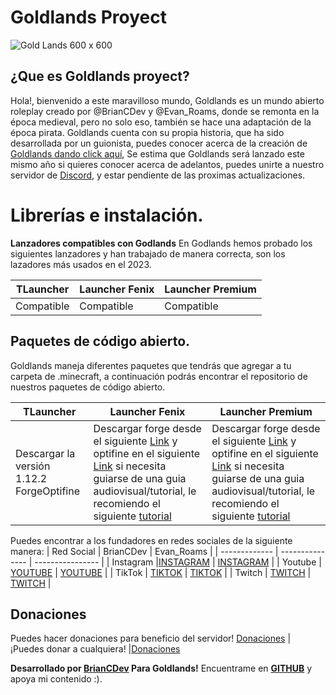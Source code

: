 # Goldlands Proyect

<p align="center">
    
![Gold Lands 600 x 600](https://user-images.githubusercontent.com/77554828/218628001-1ed4ce07-3e79-4a31-b842-a40821aee448.png)

</p>

## ¿Que es Goldlands proyect?

Hola!, bienvenido a este maravilloso mundo, Goldlands es un mundo abierto roleplay creado por @BrianCDev y @Evan_Roams, donde se remonta en la época medieval, pero no solo eso, también se hace una adaptación de la época pirata. Goldlands cuenta con su propia historia, que ha sido desarrollada por un guionista, puedes conocer acerca de la creación de [Goldlands dando click aquí](https://www.youtube.com/watch?v=zECBMeurUl4), Se estima que Goldlands será lanzado este mismo año si quieres conocer acerca de adelantos, puedes unirte a nuestro servidor de [Discord](https://discord.gg/thdhGPymqr), y estar pendiente de las proximas actualizaciones.


# Librerías e instalación.
 **Lanzadores compatibles con Godlands**
 En Godlands hemos probado los siguientes lanzadores y han trabajado de manera correcta,  son los lazadores más usados en el 2023.


| TLauncher     | Launcher Fenix  | Launcher Premium |
| ------------- | --------------- | ---------------- |
| Compatible    | Compatible      | Compatible       |


## Paquetes de código abierto.
Goldlands maneja diferentes paquetes que tendrás que agregar a tu carpeta de .minecraft, a continuación podrás encontrar el repositorio de nuestros paquetes de código abierto.


| TLauncher     | Launcher Fenix  | Launcher Premium |
| ------------- | --------------- | ---------------- |
| Descargar la versión 1.12.2 ForgeOptifine    | Descargar forge desde el siguiente [Link](https://files.minecraftforge.net/net/minecraftforge/forge/index_1.12.2.html) y optifine en el siguiente [Link](https://files.minecraftforge.net/net/minecraftforge/forge/index_1.12.2.html) si necesita guiarse de una guia audiovisual/tutorial, le recomiendo el siguiente [tutorial](https://www.youtube.com/watch?v=rIlR5gjJuds) | Descargar forge desde el siguiente [Link](https://files.minecraftforge.net/net/minecraftforge/forge/index_1.12.2.html) y optifine en el siguiente [Link](https://files.minecraftforge.net/net/minecraftforge/forge/index_1.12.2.html) si necesita guiarse de una guia audiovisual/tutorial, le recomiendo el siguiente [tutorial](https://www.youtube.com/watch?v=rIlR5gjJuds)      |


Puedes encontrar a los fundadores en redes sociales de la siguiente manera:
| Red Social     | BrianCDev  | Evan_Roams           |
| ------------- | --------------- | ---------------- |
| Instagram    |[INSTAGRAM](https://www.instagram.com/evan_roams/?next=%2F) | [INSTAGRAM](https://www.instagram.com/who_is_camilo/?next=%2F)       |
| Youtube    | [YOUTUBE](https://www.youtube.com/@evanroams4440)      | [YOUTUBE](https://www.youtube.com/@briancdev8691)       |
| TikTok    | [TIKTOK](https://www.tiktok.com/@evan_roams)      | [TIKTOK](https://www.tiktok.com/@who_is_camiloo)       |
| Twitch    | [TWITCH](https://www.twitch.tv/evan_roams)      | [TWITCH](https://www.twitch.tv/militodev)      |

## Donaciones
Puedes hacer donaciones para beneficio del servidor!
[Donaciones](https://www.paypal.com/paypalme/EvanRoamsPay)  | ¡Puedes donar a cualquiera! |[Donaciones](https://paypal.me/sdspinet?country.x=CO&locale.x=es_XC) 

**Desarrollado por [**BrianCDev**](https://discordapp.com/users/BrianCDev#8274) Para Goldlands!**
Encuentrame en [**GITHUB**](https://github.com/BrianCDev) y apoya mi contenido :).





